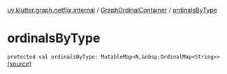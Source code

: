 [uy.klutter.graph.netflix.internal](../index.md) / [GraphOrdinalContainer](index.md) / [ordinalsByType](.)


# ordinalsByType
`protected val ordinalsByType: MutableMap<N,&nbsp;OrdinalMap<String>>` [(source)](https://github.com/kohesive/klutter/blob/master/netflix-graph-jdk6/src/main/kotlin/uy/klutter/graph/netflix/internal/Ordinals.kt#L9)


